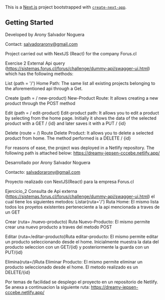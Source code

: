 This is a [Next.js](https://nextjs.org/) project bootstrapped with [`create-next-app`](https://github.com/vercel/next.js/tree/canary/packages/create-next-app).

## Getting Started

<!-- English -->
Developed by Arony Salvador Noguera

Contact: salvadorarony@gmail.com

Project carried out with NextJS (React) for the company Forus.cl

Exercise 2
External Api query (https://sistemas.forus.cl/forus/challenge/dummy-api/swagger-ui.html) which has the following methods:

List (path = '/') Home Path: The same list all existing projects belonging to the aforementioned api through a Get.

Create (path = / new-product)
New-Product Route: It allows creating a new product through the POST method

Edit (path = / edit-product) Edit-product path: It allows you to edit a product by selecting from the home page. Initially it shows the data of the selected product with a GET / {id} and later saves it with a PUT / {id}

Delete (route = /) Route Delete Product: It allows you to delete a selected product from home.
The method performed is a DELETE / {id}


For reasons of ease, the project was deployed in a Netlify repository. The following path is attached below: https://dreamy-jepsen-cccebe.netlify.app/



<!-- Spanish -->
Desarrollado por Arony Salvador Noguera

Contacto: salvadorarony@gmail.com

Proyecto realizado con NextJS(React) para la empresa Forus.cl

Ejercicio_2 
Consulta de Api externa (https://sistemas.forus.cl/forus/challenge/dummy-api/swagger-ui.html) el cual tiene los siguientes metodos:
Listar(ruta='/') Ruta Home: El mismo lista todos los proyetos existentes perteneciente a la api mencionada a traves de un GET

Crear (ruta= /nuevo-producto)
Ruta Nuevo-Producto: El mismo permite crear una nuevo producto a traves del metodo POST

Editar (ruta=/editar-producto)Ruta editar-producto: El mismo permite editar un producto seleccionando desde el home. Inicialmente muestra la data del producto seleccion con un GET/{id} y posteriormente la guarda con un PUT/{id}

Elimina(ruta=/)Ruta Eliminar Producto: El mismo permite eliminar un producto seleccionado desde el home.
El metodo realizado es un DELETE/{id}

Por temas de facilidad se desplego el proyecto en un repositorio de Netlify. Se anexa a continuacion la siguiente ruta: https://dreamy-jepsen-cccebe.netlify.app/